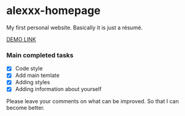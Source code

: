 # alexxx-homepage
My first personal website. Basically it is just a résumé.

[DEMO LINK](https://nevox-alexxx.github.io/homepage/) 

### Main completed tasks

- [x] Code style
- [x] Add main temlate
- [x] Adding styles
- [x] Adding information about yourself

Please leave your comments on what can be improved. So that I can become better.
